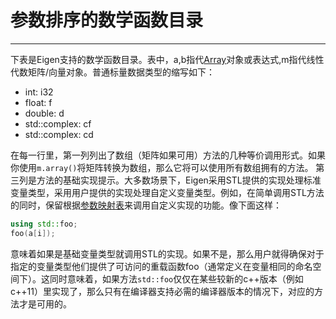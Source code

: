 # 参数排序的数学函数目录
---
下表是Eigen支持的数学函数目录。表中，a,b指代[Array]对象或表达式,m指代线性代数矩阵/向量对象。普通标量数据类型的缩写如下：
- int: i32  
- float: f  
- double: d  
- std::complex<float>: cf  
- std::complex<double>: cd  

在每一行里，第一列列出了数组（矩阵如果可用）方法的几种等价调用形式。如果你使用`m.array()`将矩阵转换为数组，那么它将可以使用所有数组拥有的方法。
第三列是方法的基础实现提示。大多数场景下，Eigen采用STL提供的实现处理标准变量类型，采用用户提供的实现处理自定义变量类型。例如，在简单调用STL方法的同时，保留根据[参数映射表](http://en.cppreference.com/w/cpp/language/adl)来调用自定义实现的功能。像下面这样：
```cpp
using std::foo;
foo(a[i]);
```
意味着如果是基础变量类型就调用STL的实现。如果不是，那么用户就得确保对于指定的变量类型他们提供了可访问的重载函数foo（通常定义在变量相同的命名空间下）。这同时意味着，如果方法`std::foo`仅仅在某些较新的c\++版本（例如c\++11）里实现了，那么只有在编译器支持必需的编译器版本的情况下，对应的方法才是可用的。

[Array]: http://eigen.tuxfamily.org/dox/classEigen_1_1Array.html